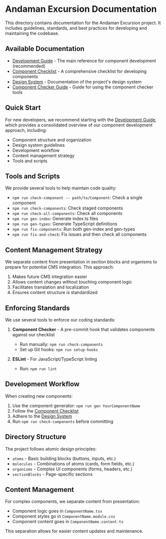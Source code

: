 # Andaman Excursion Documentation

This directory contains documentation for the Andaman Excursion project. It includes guidelines, standards, and best practices for developing and maintaining the codebase.

## Available Documentation

- [Development Guide](./DEVELOPMENT_GUIDE.md) - The main reference for component development (recommended)
- [Component Checklist](./COMPONENT_CHECKLIST.md) - A comprehensive checklist for developing components
- [Design System](./DESIGN_SYSTEM.md) - Documentation of the project's design system
- [Component Checker Guide](./COMPONENT_CHECKER_GUIDE.md) - Guide for using the component checker tools

## Quick Start

For new developers, we recommend starting with the [Development Guide](./DEVELOPMENT_GUIDE.md), which provides a consolidated overview of our component development approach, including:

- Component structure and organization
- Design system guidelines
- Development workflow
- Content management strategy
- Tools and scripts

## Tools and Scripts

We provide several tools to help maintain code quality:

- `npm run check-component -- path/to/Component`: Check a single component
- `npm run check-components`: Check staged components
- `npm run check-all-components`: Check all components
- `npm run gen-index`: Generate index.ts files
- `npm run gen-types`: Generate TypeScript definitions
- `npm run fix-components`: Run both gen-index and gen-types
- `npm run fix-and-check`: Fix issues and then check all components

## Content Management Strategy

We separate content from presentation in section blocks and organisms to prepare for potential CMS integration. This approach:

1. Makes future CMS integration easier
2. Allows content changes without touching component logic
3. Facilitates translation and localization
4. Ensures content structure is standardized

## Enforcing Standards

We use several tools to enforce our coding standards:

1. **Component Checker** - A pre-commit hook that validates components against our checklist

   - Run manually: `npm run check-components`
   - Set up Git hooks: `npm run setup-hooks`

2. **ESLint** - For JavaScript/TypeScript linting
   - Run: `npm run lint`

## Development Workflow

When creating new components:

1. Use the component generator: `npm run gen YourComponentName`
2. Follow the [Component Checklist](./COMPONENT_CHECKLIST.md)
3. Adhere to the [Design System](./DESIGN_SYSTEM.md)
4. Run `npm run check-components` before committing

## Directory Structure

The project follows atomic design principles:

- `atoms` - Basic building blocks (buttons, inputs, etc.)
- `molecules` - Combinations of atoms (cards, form fields, etc.)
- `organisms` - Complex UI components (forms, headers, etc.)
- `sectionBlocks` - Page-specific sections

## Content Management

For complex components, we separate content from presentation:

- Component logic goes in `ComponentName.tsx`
- Component styles go in `ComponentName.module.css`
- Component content goes in `ComponentName.content.ts`

This separation allows for easier content updates and maintenance.
